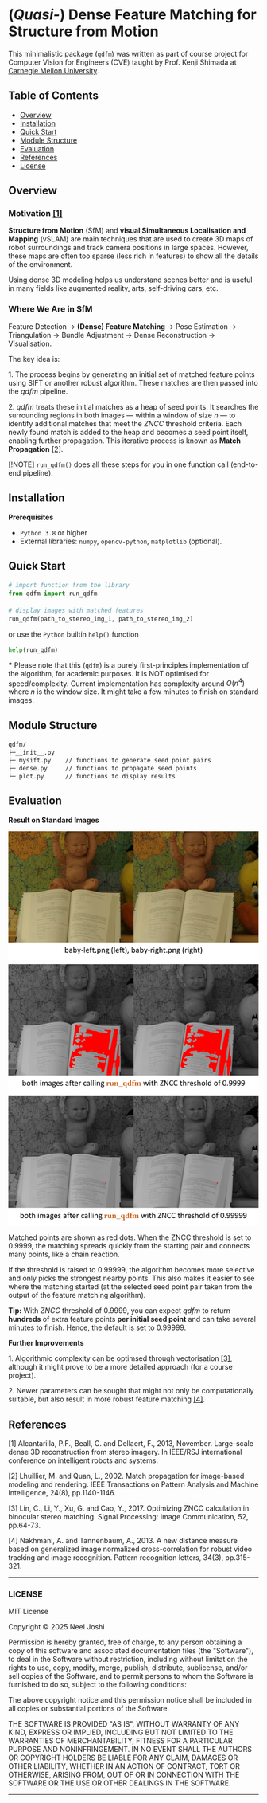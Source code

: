 # (*Quasi-*) Dense Feature Matching for Structure from Motion

This minimalistic package (`qdfm`) was written as part of course project for Computer Vision for Engineers (CVE) taught by Prof. Kenji Shimada at [Carnegie Mellon University](https://www.cmu.edu).

## Table of Contents

- [Overview](#overview)
- [Installation](#installation)
- [Quick Start](#quick-start)
- [Module Structure](#module-structure)
- [Evaluation](#evaluation)
- [References](#references)
- [License](#license)

## Overview

### Motivation [\[1\]](references)
**Structure from Motion** (SfM) and **visual Simultaneous Localisation and Mapping** (vSLAM) are main techniques that are used to create 3D maps of robot surroundings and track camera positions in large spaces. However, these maps are often too sparse (less rich in features) to show all the details of the environment.

Using dense 3D modeling helps us understand scenes better and is useful in many fields like augmented reality, arts, self-driving cars, etc.

### Where We Are in SfM
Feature Detection &rarr; **(Dense) Feature Matching** &rarr; Pose Estimation &rarr; Triangulation &rarr; Bundle Adjustment &rarr; Dense Reconstruction &rarr; Visualisation.

The key idea is:

$1.$ The process begins by generating an initial set of matched feature points using SIFT or another robust algorithm. These matches are then passed into the $qdfm$ pipeline.

$2.$ $qdfm$ treats these initial matches as a heap of seed points. It searches the surrounding regions in both images — within a window of size $n$ — to identify additional matches that meet the $ZNCC$ threshold criteria. Each newly found match is added to the heap and becomes a seed point itself, enabling further propagation. This iterative process is known as **Match Propagation** [\[2\]](references).

[!NOTE]
`run_qdfm()` does all these steps for you in one function call (end-to-end pipeline).

## Installation

**Prerequisites**  
- `Python 3.8` or higher
- External libraries: `numpy`, `opencv-python`, `matplotlib` (optional).

## Quick Start

```python
# import function from the library
from qdfm import run_qdfm

# display images with matched features
run_qdfm(path_to_stereo_img_1, path_to_stereo_img_2)
```
or use the `Python` builtin `help()` function

```python
help(run_qdfm)
```

**\*** Please note that this (`qdfm`) is a purely first-principles implementation of the algorithm, for academic purposes. It is NOT optimised for speed/complexity. Current implementation has complexity around $O(n^4)$ where $n$ is the window size. It might take a few minutes to finish on standard images.


## Module Structure

```
qdfm/
├─__init__.py
├─ mysift.py    // functions to generate seed point pairs
├─ dense.py     // functions to propagate seed points
└─ plot.py      // functions to display results
```

## Evaluation

**Result on Standard Images**

![results](qdfm_results.png)


Matched points are shown as red dots. When the ZNCC threshold is set to 0.9999, the matching spreads quickly from the starting pair and connects many points, like a chain reaction.

If the threshold is raised to 0.99999, the algorithm becomes more selective and only picks the strongest nearby points. This also makes it easier to see where the matching started (at the selected seed point pair taken from the output of the feature matching algorithm).


**Tip:** With $ZNCC$ threshold of $0.9999$, you can expect $qdfm$ to return **hundreds** of extra feature points __per initial seed point__ and can take several minutes to finish. Hence, the default is set to 0.99999.

**Further Improvements**

$1.$ Algorithmic complexity can be optimsed through vectorisation [\[3\]](references), although it might prove to be a more detailed approach (for a course project).

$2.$ Newer parameters can be sought that might not only be computationally suitable, but also result in more robust feature matching [\[4\]](references).

## References

$[1]$ Alcantarilla, P.F., Beall, C. and Dellaert, F., 2013, November. Large-scale dense 3D reconstruction from stereo imagery. In IEEE/RSJ international conference on intelligent robots and systems.

$[2]$ Lhuillier, M. and Quan, L., 2002. Match propagation for image-based modeling and rendering. IEEE Transactions on Pattern Analysis and Machine Intelligence, 24(8), pp.1140-1146.

$[3]$ Lin, C., Li, Y., Xu, G. and Cao, Y., 2017. Optimizing ZNCC calculation in binocular stereo matching. Signal Processing: Image Communication, 52, pp.64-73.

$[4]$ Nakhmani, A. and Tannenbaum, A., 2013. A new distance measure based on generalized image normalized cross-correlation for robust video tracking and image recognition. Pattern recognition letters, 34(3), pp.315-321.

---

### LICENSE

MIT License

Copyright &copy; 2025 Neel Joshi

Permission is hereby granted, free of charge, to any person obtaining a copy
of this software and associated documentation files (the "Software"), to deal
in the Software without restriction, including without limitation the rights
to use, copy, modify, merge, publish, distribute, sublicense, and/or sell
copies of the Software, and to permit persons to whom the Software is
furnished to do so, subject to the following conditions:

The above copyright notice and this permission notice shall be included in all
copies or substantial portions of the Software.

THE SOFTWARE IS PROVIDED "AS IS", WITHOUT WARRANTY OF ANY KIND, EXPRESS OR
IMPLIED, INCLUDING BUT NOT LIMITED TO THE WARRANTIES OF MERCHANTABILITY,
FITNESS FOR A PARTICULAR PURPOSE AND NONINFRINGEMENT. IN NO EVENT SHALL THE
AUTHORS OR COPYRIGHT HOLDERS BE LIABLE FOR ANY CLAIM, DAMAGES OR OTHER
LIABILITY, WHETHER IN AN ACTION OF CONTRACT, TORT OR OTHERWISE, ARISING FROM,
OUT OF OR IN CONNECTION WITH THE SOFTWARE OR THE USE OR OTHER DEALINGS IN THE
SOFTWARE.

---